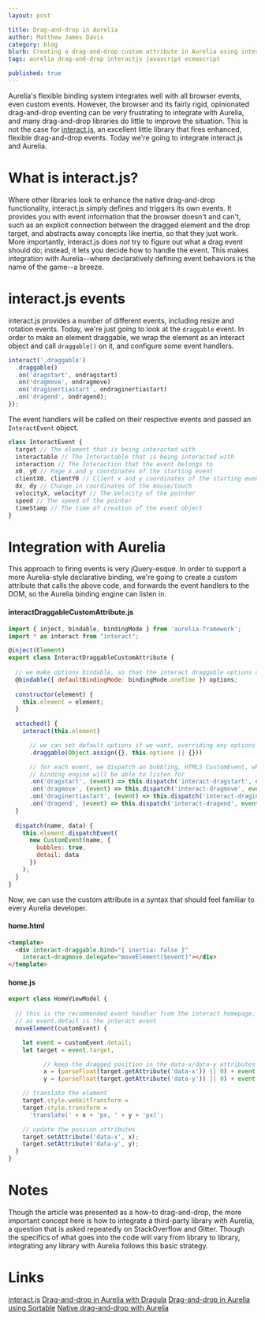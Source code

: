 ```yaml
---
layout: post

title: Drag-and-drop in Aurelia
author: Matthew James Davis
category: blog
blurb: Creating a drag-and-drop custom attribute in Aurelia using interact.js
tags: aurelia drag-and-drop interactjs javascript ecmascript 

published: true
---
```

Aurelia's flexible binding system integrates well with all browser events, even custom events. However, the browser and its fairly rigid, opinionated drag-and-drop eventing can be very frustrating to integrate with Aurelia, and many drag-and-drop libraries do little to improve the situation. This is not the case for [interact.js](http://interactjs.io/), an excellent little library that fires enhanced, flexible drag-and-drop events. Today we're going to integrate interact.js and Aurelia.

# What is interact.js? 
Where other libraries look to enhance the native drag-and-drop functionality, interact.js simply defines and triggers its own events. It provides you with event information that the browser doesn't and can't, such as an explicit connection between the dragged element and the drop target, and abstracts away concepts like inertia, so that they just work. More importantly, interact.js does *not* try to figure out what a drag event should do; instead, it lets you decide how to handle the event. This makes integration with Aurelia--where declaratively defining event behaviors is the name of the game--a breeze.

# interact.js events 
interact.js provides a number of different events, including resize and rotation events. Today, we're just going to look at the `draggable` event. In order to make an element draggable, we wrap the element as an interact object and call `draggable()` on it, and configure some event handlers.

```javascript
interact('.draggable')
  .draggable()
  .on('dragstart', ondragstart)
  .on('dragmove', ondragmove)
  .on('draginertiastart', ondraginertiastart)
  .on('dragend', ondragend);
});
```

The event handlers will be called on their respective events and passed an `InteractEvent` object.

```javascript
class InteractEvent {
  target // The element that is being interacted with
  interactable // The Interactable that is being interacted with
  interaction // The Interaction that the event belongs to
  x0, y0 // Page x and y coordinates of the starting event
  clientX0, clientY0 // Client x and y coordinates of the starting event
  dx, dy // Change in coordinates of the mouse/touch
  velocityX, velocityY // The Velocity of the pointer
  speed // The speed of the pointer
  timeStamp // The time of creation of the event object
}
```

# Integration with Aurelia
This approach to firing events is very jQuery-esque. In order to support a more Aurelia-style declarative binding, we're going to create a custom attribute that calls the above code, and forwards the event handlers to the DOM, so the Aurelia binding engine can listen in.

#### interactDraggableCustomAttribute.js

```javascript
import { inject, bindable, bindingMode } from 'aurelia-framework';
import * as interact from "interact";

@inject(Element)
export class InteractDraggableCustomAttribute {
  
  // we make options bindable, so that the interact draggable options can be customized declaratively
  @bindable({ defaultBindingMode: bindingMode.oneTime }) options;
  
  constructor(element) {
    this.element = element;
  }
  
  attached() {
    interact(this.element)

      // we can set default options if we want, overriding any options that were passed in
      .draggable(Object.assign({}, this.options || {}))

      // for each event, we dispatch an bubbling, HTML5 CustomEvent, which the aurelia
      // binding engine will be able to listen for
      .on('dragstart', (event) => this.dispatch('interact-dragstart', event))
      .on('dragmove', (event) => this.dispatch('interact-dragmove', event))
      .on('draginertiastart', (event) => this.dispatch('interact-draginertiastart', event))
      .on('dragend', (event) => this.dispatch('interact-dragend', event));
  }
  
  dispatch(name, data) {
    this.element.dispatchEvent(
      new CustomEvent(name, {
        bubbles: true,
        detail: data
      })
    );
  }
}
```

Now, we can use the custom attribute in a syntax that should feel familiar to every Aurelia developer.

#### home.html 

```html
<template> 
  <div interact-draggable.bind="{ inertia: false }"
    interact-dragmove.delegate="moveElement($event)"></div>
</template> 
```

#### home.js

```javascript
export class HomeViewModel {
  
  // this is the recommended event handler from the interact homepage, updated
  // as event.detail is the interact event
  moveElement(customEvent) {

    let event = customEvent.detail;
    let target = event.target,

          // keep the dragged position in the data-x/data-y attributes
          x = (parseFloat(target.getAttribute('data-x')) || 0) + event.dx,
          y = (parseFloat(target.getAttribute('data-y')) || 0) + event.dy;

    // translate the element
    target.style.webkitTransform =
    target.style.transform =
      'translate(' + x + 'px, ' + y + 'px)';

    // update the posiion attributes
    target.setAttribute('data-x', x);
    target.setAttribute('data-y', y);
  }
}
```

# Notes
Though the article was presented as a how-to drag-and-drop, the more important concept here is how to integrate a third-party library with Aurelia, a question that is asked repeatedly on StackOverflow and Gitter. Though the specifics of what goes into the code will vary from library to library, integrating any library with Aurelia follows this basic strategy.

# Links
[interact.js](http://interactjs.io/)
[Drag-and-drop in Aurelia with Dragula](https://www.danyow.net/drag-and-drop-with-aurelia/)
[Drag-and-drop in Aurelia using Sortable](http://ilikekillnerds.com/2015/09/aurelia-and-dragdrop-using-sortable/)
[Native drag-and-drop with Aurelia](http://stackoverflow.com/questions/28357530/drag-and-drop-in-aurelia-not-working)